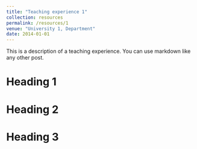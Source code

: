```yaml
---
title: "Teaching experience 1"
collection: resources
permalink: /resources/1
venue: "University 1, Department"
date: 2014-01-01
---
```


This is a description of a teaching experience. You can use markdown like any other post.

Heading 1
======

Heading 2
======

Heading 3
======